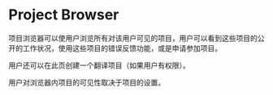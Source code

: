 # Project Browser

项目浏览器可以使用户浏览所有对该用户可见的项目，用户可以看到这些项目的公开的工作状况，使用这些项目的错误反馈功能，或是申请参加项目。

用户还可以在此页创建一个翻译项目（如果用户有权限）。

用户对浏览器内项目的可见性取决于项目的设置。